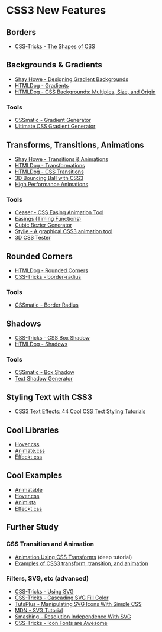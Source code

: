 CSS3 New Features
=================

Borders
---------

- [CSS-Tricks - The Shapes of CSS](https://css-tricks.com/examples/ShapesOfCSS/)

Backgrounds & Gradients
-------------------------

- [Shay Howe - Designing Gradient Backgrounds](http://learn.shayhowe.com/html-css/setting-backgrounds-and-gradients/#gradient-backgrounds)
- [HTMLDog - Gradients](http://htmldog.com/guides/css/advanced/gradients/)
- [HTMLDog - CSS Backgrounds: Multiples, Size, and Origin](http://htmldog.com/guides/css/advanced/backgrounds/)

### Tools

- [CSSmatic - Gradient Generator](http://www.cssmatic.com/gradient-generator)
- [Ultimate CSS Gradient Generator](http://www.colorzilla.com/gradient-editor/)

Transforms, Transitions, Animations
------------------------------------

- [Shay Howe - Transitions & Animations](http://learn.shayhowe.com/advanced-html-css/transitions-animations/)
- [HTMLDog - Transformations](http://htmldog.com/guides/css/advanced/transformations/)
- [HTMLDog - CSS Transitions](http://htmldog.com/guides/css/advanced/transitions/)
- [3D Bouncing Ball with CSS3](http://tympanus.net/Tutorials/CSS3BouncingBall/)
- [High Performance Animations](https://www.html5rocks.com/en/tutorials/speed/high-performance-animations/)

### Tools

- [Ceaser - CSS Easing Animation Tool](https://matthewlein.com/ceaser/)
- [Easings (Timing Functions)](http://easings.net/)
- [Cubic Bezier Generator](http://cubic-bezier.com/)
- [Stylie - A graphical CSS3 animation tool](http://jeremyckahn.github.io/stylie/)
- [3D CSS Tester](http://thewebrocks.com/demos/3D-css-tester/)

Rounded Corners
----------------

- [HTMLDog - Rounded Corners](http://htmldog.com/guides/css/advanced/roundedcorners/)
- [CSS-Tricks - border-radius](https://css-tricks.com/almanac/properties/b/border-radius/)

### Tools

- [CSSmatic - Border Radius](http://www.cssmatic.com/border-radius)

Shadows
---------

- [CSS-Tricks - CSS Box Shadow](https://css-tricks.com/snippets/css/css-box-shadow/)
- [HTMLDog - Shadows](http://htmldog.com/guides/css/advanced/shadows/)

### Tools

- [CSSmatic - Box Shadow](http://www.cssmatic.com/box-shadow)
- [Text Shadow Generator](http://www.css3generator.in/text-shadow.html)

Styling Text with CSS3
-------------------------

- [CSS3 Text Effects: 44 Cool CSS Text Styling Tutorials](http://1stwebdesigner.com/css3-text-effects-typography/)

Cool Libraries
---------------

- [Hover.css](http://ianlunn.github.io/Hover/)
- [Animate.css](https://daneden.github.io/animate.css/)
- [Effeckt.css](http://h5bp.github.io/Effeckt.css/)

Cool Examples
--------------

- [Animatable](http://leaverou.github.io/animatable/)
- [Hover.css](http://ianlunn.github.io/Hover/)
- [Animista](http://animista.net/)
- [Effeckt.css](http://h5bp.github.io/Effeckt.css/)

Further Study
---------------

### CSS Transition and Animation

- [Animation Using CSS Transforms](http://www.the-art-of-web.com/css/css-animation/) (deep tutorial)
- [Examples of CSS3 transform, transition, and animation](https://perishablepress.com/tools/css/transform/)

### Filters, SVG, etc (advanced)

- [CSS-Tricks - Using SVG](https://css-tricks.com/using-svg/)
- [CSS-Tricks - Cascading SVG Fill Color](https://css-tricks.com/cascading-svg-fill-color/)
- [TutsPlus - Manipulating SVG Icons With Simple CSS](https://webdesign.tutsplus.com/articles/manipulating-svg-icons-with-simple-css--webdesign-15694)
- [MDN - SVG Tutorial](https://developer.mozilla.org/en-US/docs/Web/SVG/Tutorial)
- [Smashing - Resolution Independence With SVG](https://www.smashingmagazine.com/2012/01/resolution-independence-with-svg/)
- [CSS-Tricks - Icon Fonts are Awesome](https://css-tricks.com/examples/IconFont/)
